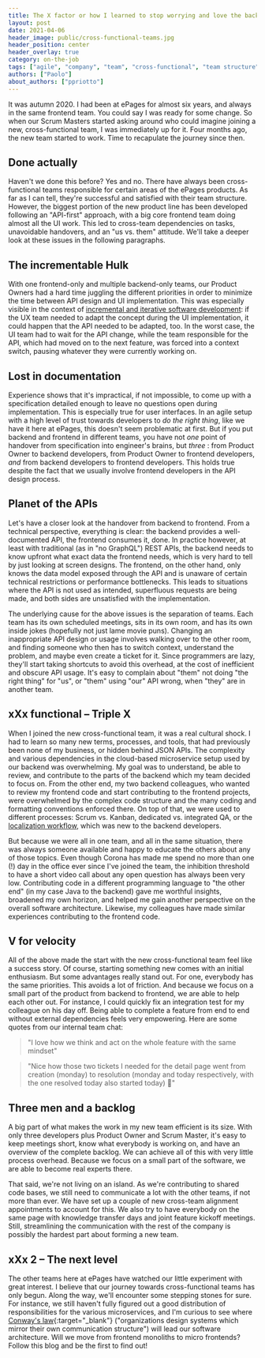 ```yaml
---
title: The X factor or how I learned to stop worrying and love the backend
layout: post
date: 2021-04-06
header_image: public/cross-functional-teams.jpg
header_position: center
header_overlay: true
category: on-the-job
tags: ["agile", "company", "team", "cross-functional", "team structure"]
authors: ["Paolo"]
about_authors: ["ppriotto"]
---
```


It was autumn 2020.
I had been at ePages for almost six years, and always in the same frontend team.
You could say I was ready for some change.
So when our Scrum Masters started asking around who could imagine joining a new, cross-functional team, I was immediately up for it.
Four months ago, the new team started to work.
Time to recapulate the journey since then.

## Done actually

Haven't we done this before?
Yes and no.
There have always been cross-functional teams responsible for certain areas of the ePages products.
As far as I can tell, they're successful and satisfied with their team structure.
However, the biggest portion of the new product line has been developed following an "API-first" approach, with a big core frontend team doing almost all the UI work.
This led to cross-team dependencies on tasks, unavoidable handovers, and an "us vs. them" attitude.
We'll take a deeper look at these issues in the following paragraphs.

## The incrementable Hulk

With one frontend-only and multiple backend-only teams, our Product Owners had a hard time juggling the different priorities in order to minimize the time between API design and UI implementation.
This was especially visible in the context of [incremental and iterative software development](/blog/methods-and-tools/the-secret-of-incremental-and-iterative-software-development/): if the UX team needed to adapt the concept during the UI implementation, it could happen that the API needed to be adapted, too.
In the worst case, the UI team had to wait for the API change, while the team responsible for the API, which had moved on to the next feature, was forced into a context switch, pausing whatever they were currently working on.

## Lost in documentation

Experience shows that it's impractical, if not impossible, to come up with a specification detailed enough to leave no questions open during implementation.
This is especially true for user interfaces.
In an agile setup with a high level of trust towards developers to _do the right thing_, like we have it here at ePages, this doesn't seem problematic at first.
But if you put backend and frontend in different teams, you have not _one_ point of handover from specification into engineer's brains, but _three_ : from Product Owner to backend developers, from Product Owner to frontend developers, _and_ from backend developers to frontend developers.
This holds true despite the fact that we usually involve frontend developers in the API design process.

## Planet of the APIs

Let's have a closer look at the handover from backend to frontend.
From a technical perspective, everything is clear: the backend provides a well-documented API, the frontend consumes it, done.
In practice however, at least with traditional (as in "no GraphQL") REST APIs, the backend needs to know upfront what exact data the frontend needs, which is very hard to tell by just looking at screen designs.
The frontend, on the other hand, only knows the data model exposed through the API and is unaware of certain technical restrictions or performance bottlenecks.
This leads to situations where the API is not used as intended, superfluous requests are being made, and both sides are unsatisfied with the implementation.

The underlying cause for the above issues is the separation of teams.
Each team has its own scheduled meetings, sits in its own room, and has its own inside jokes (hopefully not just lame movie puns).
Changing an inappropriate API design or usage involves walking over to the other room, and finding someone who then has to switch context, understand the problem, and maybe even create a ticket for it.
Since programmers are lazy, they'll start taking shortcuts to avoid this overhead, at the cost of inefficient and obscure API usage.
It's easy to complain about "them" not doing "the right thing" for "us", or "them" using "our" API wrong, when "they" are in another team.

## xXx functional – Triple X

When I joined the new cross-functional team, it was a real cultural shock.
I had to learn so many new terms, processes, and tools, that had previously been none of my business, or hidden behind JSON APIs.
The complexity and various dependencies in the cloud-based microservice setup used by our backend was overwhelming.
My goal was to understand, be able to review, and contribute to the parts of the backend which my team decided to focus on.
From the other end, my two backend colleagues, who wanted to review my frontend code and start contributing to the frontend projects, were overwhelmed by the complex code structure and the many coding and formatting conventions enforced there.
On top of that, we were used to different processes: Scrum vs. Kanban, dedicated vs. integrated QA, or the [localization workflow](/blog/language-and-localization/how-to-cope-with-a-localization-tool-in-action/), which was new to the backend developers.

But because we were all in one team, and all in the same situation, there was always someone available and happy to educate the others about any of those topics.
Even though Corona has made me spend no more than one (!) day in the office ever since I've joined the team, the inhibition threshold to have a short video call about any open question has always been very low.
Contributing code in a different programming language to "the other end" (in my case Java to the backend) gave me worthful insights, broadened my own horizon, and helped me gain another perspective on the overall software architecture.
Likewise, my colleagues have made similar experiences contributing to the frontend code.

## V for velocity

All of the above made the start with the new cross-functional team feel like a success story.
Of course, starting something new comes with an initial enthusiasm.
But some advantages really stand out.
For one, everybody has the same priorities.
This avoids a lot of friction.
And because we focus on a small part of the product from backend to frontend, we are able to help each other out.
For instance, I could quickly fix an integration test for my colleague on his day off.
Being able to complete a feature from end to end without external dependencies feels very empowering.
Here are some quotes from our internal team chat:

> "I love how we think and act on the whole feature with the same mindset"

> "Nice how those two tickets I needed for the detail page went from creation (monday) to resolution (monday and today respectively, with the one resolved today also started today) 👏️"

## Three men and a backlog

A big part of what makes the work in my new team efficient is its size.
With only three developers plus Product Owner and Scrum Master, it's easy to keep meetings short, know what everybody is working on, and have an overview of the complete backlog.
We can achieve all of this with very little process overhead.
Because we focus on a small part of the software, we are able to become real experts there.

That said, we're not living on an island.
As we're contributing to shared code bases, we still need to communicate a lot with the other teams, if not more than ever.
We have set up a couple of new cross-team alignment appointments to account for this.
We also try to have everybody on the same page with knowledge transfer days and joint feature kickoff meetings.
Still, streamlining the communication with the rest of the company is possibly the hardest part about forming a new team.

## xXx 2 – The next level

The other teams here at ePages have watched our little experiment with great interest.
I believe that our journey towards cross-functional teams has only begun.
Along the way, we'll encounter some stepping stones for sure.
For instance, we still haven't fully figured out a good distribution of responsibilities for the various microservices, and I'm curious to see where [Conway's law](https://en.wikipedia.org/wiki/Conway%27s_law){:target="_blank"} ("organizations design systems which mirror their own communication structure") will lead our software architecture.
Will we move from frontend monoliths to micro frontends?
Follow this blog and be the first to find out!
